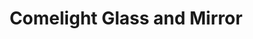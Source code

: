 ---
title: "Comelight Glass and Mirror"
url: /toronto/comelight-glass-and-mirror/
shop: interior decoration
---